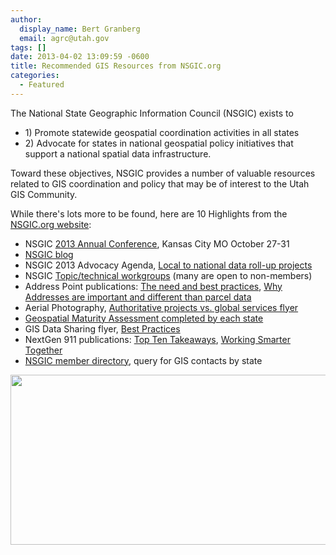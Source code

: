 ```yaml
---
author:
  display_name: Bert Granberg
  email: agrc@utah.gov
tags: []
date: 2013-04-02 13:09:59 -0600
title: Recommended GIS Resources from NSGIC.org
categories:
  - Featured
---
```

<p>The National State Geographic Information Council (NSGIC) exists to </p>
<ul>
<li>1) Promote statewide geospatial coordination activities in all states </li>
<li>2) Advocate for states in national geospatial policy initiatives that support a national spatial data infrastructure. </li>
</ul>
<p>Toward these objectives, NSGIC provides a number of valuable resources related to GIS coordination and policy that may be of interest to the Utah GIS Community.</p>
<p>While there's lots more to be found, here are 10 Highlights from the <a href="https://nsgic.org">NSGIC.org website</a>:</p>
<ul>
<li>NSGIC <a href="https://www.nsgic.org/upcoming-conferences">2013 Annual Conference</a>, Kansas City MO October 27-31	</li>
<li><a href="https://www.nsgic.org/blog/">NSGIC blog</a></li>
<li>NSGIC 2013 Advocacy Agenda, <a href="https://www.nsgic.org/public_resources/NSGIC_Advocacy_Agenda_101712.pdf">Local to national data roll-up projects</a></li>
<li>NSGIC <a href="https://www.nsgic.org/work-groups">Topic/technical workgroups</a> (many are open to non-members)</li>
<li>Address Point publications: <a href="https://www.nsgic.org/public_resources/Addresses_FTN_032210.pdf">The need and best practices</a>, <a href="https://nsgic.org/public_resources/Address_Points_FTN_Brochure_050311_Final.pdf">Why Addresses are important and different than parcel data</a></li>
<li>Aerial Photography, <a href="https://www.nsgic.org/public_resources/NSGIC_Justifying_Cost_of_Imagery_102612_Final.pdf">Authoritative projects vs. global services flyer</a></li>
<li><a href="https://www.nsgic.org/geospatial-maturity-assessment">Geospatial Maturity Assessment completed by each state</a></li>
<li>GIS Data Sharing flyer, <a href="https://www.nsgic.org/public_resources/NSGIC_Data_Sharing_Guidelines_120211_Final.pdf">Best Practices</a></li>
<li>NextGen 911 publications: <a href="https://nsgic.org/public_resources/NG_9-1-1_Top_Ten_State_Coordinator_081811_Final.pdf">Top Ten Takeaways</a>, <a href="https://nsgic.org/public_resources/Working_Smarter_Together_NENA_NAPSG_NSGIC_081211_FINAL.pdf">Working Smarter Together</a></li>
<li><a href="https://netforum.avectra.com/eweb/DynamicPage.aspx?Site=NSGIC&WebCode=IndSearch">NSGIC member directory</a>, query for GIS contacts by state</li>
</ul>
<p><img alt="" src="https://www.nsgic.org/public_resources/Large_Logo_1321304002.jpg" class="aligncenter" width="697" height="272" /></p>
